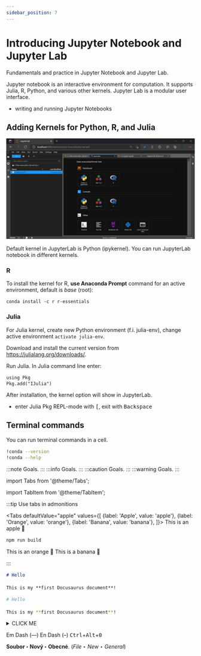 ```yaml
---
sidebar_position: 7
---
```


# Introducing Jupyter Notebook and Jupyter Lab

Fundamentals and practice in Jupyter Notebook and Jupyter Lab.

Jupyter notebook is an interactive environment for computation. It supports Julia, R, Python, and various other kernels. Jupyter Lab is a modular user interface.

- writing and running Jupyter Notebooks


## Adding Kernels for Python, R, and Julia

![image](./images/jupyterlab-kernel.png)

Default kernel in JupyterLab is Python (ipykernel). You can run JupyterLab notebook in different kernels.

### R

To install the kernel for R, **use Anaconda Prompt** command for an active environment, default is *base* (root):

```
conda install -c r r-essentials
```

### Julia

For Julia kernel, create new Python environment (f.i. julia-env), change active environment `activate julia-env`.

Download and install the current version from https://julialang.org/downloads/.

Run Julia. In Julia command line enter:

```
using Pkg
Pkg.add("IJulia")
```

After installation, the kernel option will show in JupyterLab.

- enter Julia Pkg REPL-mode with <kbd>\[</kbd>, exit with <kbd>Backspace</kbd>



## Terminal commands

You can run terminal commands in a cell.

```bash
!conda --version
!conda --help
```

:::note
Goals.
:::
:::info
Goals.
:::
:::caution
Goals.
:::
:::warning
Goals.
:::

import Tabs from '@theme/Tabs';

import TabItem from '@theme/TabItem';

:::tip Use tabs in admonitions

<Tabs
  defaultValue="apple"
  values={[
    {label: 'Apple', value: 'apple'},
    {label: 'Orange', value: 'orange'},
    {label: 'Banana', value: 'banana'},
  ]}>
  <TabItem value="apple">This is an apple 🍎

  ```bash
  npm run build
  ```
  </TabItem>
  <TabItem value="orange">This is an orange 🍊</TabItem>
  <TabItem value="banana">This is a banana 🍌</TabItem>
</Tabs>

:::

```md title="docs/hello.md"
# Hello

This is my **first Docusaurus document**!
```

```bash
# Hello

This is my **first Docusaurus document**!
```

<details><summary>CLICK ME</summary>
<p>

#### yes, even hidden code blocks!
chaptertest

```python
print("hello world!")
```

</p>
</details>

Em Dash (—) En Dash (–)
<kbd>Ctrl</kbd>+<kbd>Alt</kbd>+<kbd>0</kbd>

**Soubor ‣ Nový ‣ Obecné**. (*File ‣ New ‣ General*)
